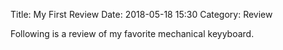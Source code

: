 Title: My First Review
Date: 2018-05-18 15:30
Category: Review

Following is a review of my favorite mechanical keyyboard.
